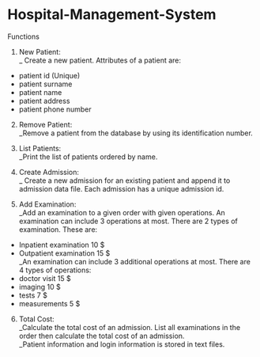 # Hospital-Management-System
Functions

1. New Patient:   
\_ Create a new patient. Attributes of a patient are:
  * patient id (Unique)
  * patient surname
  * patient name
  * patient address
  * patient phone number

2. Remove Patient:   
_Remove a patient from the database by using its identification number.

3. List Patients:   
_Print the list of patients ordered by name.

4. Create Admission:  
_ Create a new admission for an existing patient and append it to admission data file.
Each admission has a unique admission id.

5. Add Examination:   
_Add an examination to a given order with given operations. An
examination can include 3 operations at most. There are 2 types of examination. These
are:
* Inpatient examination 10 $
* Outpatient examination 15 $   
_An examination can include 3 additional operations at most. There are 4 types of
operations:
* doctor visit 15 $
* imaging 10 $
* tests 7 $
* measurements 5 $

6. Total Cost:   
_Calculate the total cost of an admission. List all examinations in the order then calculate
the total cost of an admission.   
_Patient information and login information is stored in text files.
